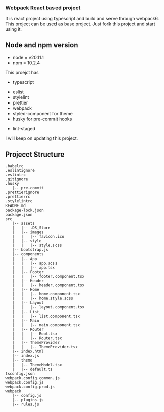 
### Webpack React based project
It is react project using typescript and build and serve through webpack6. This project can be used as base project. Just fork this project and start using it. 

## Node and npm version

* node = v20.11.1
* npm = 10.2.4

This proejct has 
- typescript
* eslist
* stylelint
* prettier
* webpack
* styled-component for theme
* husky for pre-commit hooks
+ lint-staged


I will keep on updating this project. 

## Projecct Structure

```
.babelrc
.eslintignore
.eslintrc
.gitignore
.husky
   |-- pre-commit
.prettierignore
.prettierrc
.stylelintrc
README.md
package-lock.json
package.json
src
   |-- assets
   |   |-- .DS_Store
   |   |-- images
   |   |   |-- favicon.ico
   |   |-- style
   |   |   |-- style.scss
   |-- bootstrap.js
   |-- components
   |   |-- App
   |   |   |-- app.scss
   |   |   |-- app.tsx
   |   |-- Footer
   |   |   |-- footer.component.tsx
   |   |-- Header
   |   |   |-- header.component.tsx
   |   |-- Home
   |   |   |-- home.component.tsx
   |   |   |-- home.style.scss
   |   |-- Layout
   |   |   |-- layout.component.tsx
   |   |-- List
   |   |   |-- list.component.tsx
   |   |-- Main
   |   |   |-- main.component.tsx
   |   |-- Router
   |   |   |-- Root.tsx
   |   |   |-- Router.tsx
   |   |-- ThemeProvider
   |   |   |-- ThemeProvider.tsx
   |-- index.html
   |-- index.js
   |-- theme
   |   |-- ThemeModel.tsx
   |   |-- default.ts
tsconfig.json
webpack.config.common.js
webpack.config.js
webpack.config.prod.js
webpack
   |-- config.js
   |-- plugins.js
   |-- rules.js

```
